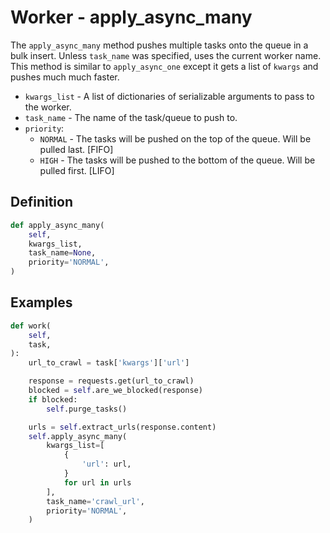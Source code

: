 # Worker - apply_async_many

The `apply_async_many` method pushes multiple tasks onto the queue in a bulk insert. Unless `task_name` was specified, uses the current worker name. This method is similar to `apply_async_one` except it gets a list of `kwargs` and pushes much much faster.

- `kwargs_list` - A list of dictionaries of serializable arguments to pass to the worker.
- `task_name` - The name of the task/queue to push to.
- `priority`:
    - `NORMAL` - The tasks will be pushed on the top of the queue. Will be pulled last. [FIFO]
    - `HIGH` - The tasks will be pushed to the bottom of the queue. Will be pulled first. [LIFO]


## Definition

```python
def apply_async_many(
    self,
    kwargs_list,
    task_name=None,
    priority='NORMAL',
)
```


## Examples

```python
def work(
    self,
    task,
):
    url_to_crawl = task['kwargs']['url']

    response = requests.get(url_to_crawl)
    blocked = self.are_we_blocked(response)
    if blocked:
        self.purge_tasks()

    urls = self.extract_urls(response.content)
    self.apply_async_many(
        kwargs_list=[
            {
                'url': url,
            }
            for url in urls
        ],
        task_name='crawl_url',
        priority='NORMAL',
    )
```
